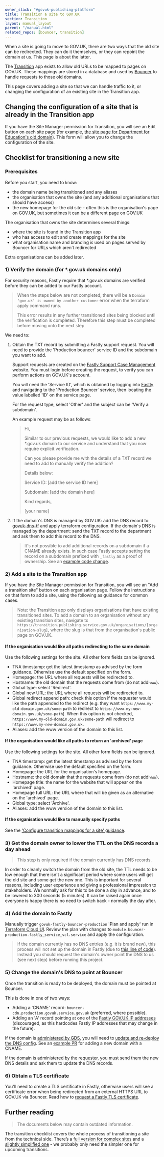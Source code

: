 ```yaml
---
owner_slack: "#govuk-publishing-platform"
title: Transition a site to GOV.UK
section: Transition
layout: manual_layout
parent: "/manual.html"
related_repos: [bouncer, transition]
---
```


When a site is going to move to GOV.UK, there are two ways that the old site can be redirected. They can do it themselves, or they can repoint the domain at us. This page is about the latter.

The [Transition][] app exists to allow old URLs to be mapped to pages on GOV.UK. These mappings are stored in a database and used by [Bouncer][] to handle requests to those old domains.

This page covers adding a site so that we can handle traffic to it, or changing the configuration of an existing site in the Transition app.

## Changing the configuration of a site that is already in the Transition app

If you have the Site Manager permission for Transition, you will see an Edit button on each site page (for example, [the site page for Department for Education's old domain](https://transition.publishing.service.gov.uk/sites/dfe)). This form will allow you to change the configuration of the site.

## Checklist for transitioning a new site

### Prerequisites

Before you start, you need to know:

- the domain name being transitioned and any aliases
- the organisation that owns the site (and any additional organisations that should have access)
- the new homepage for the old site - often this is the organisation's page on GOV.UK, but sometimes it can be a different page on GOV.UK

The organisation that owns the site determines several things:

- where the site is found in the Transition app
- who has access to edit and create mappings for the site
- what organisation name and branding is used on pages served by Bouncer for URLs which aren't redirected

Extra organisations can be added later.

### 1) Verify the domain (for *.gov.uk domains only)

For security reasons, Fastly require that *.gov.uk domains are verified before they can be added to our Fastly account.

> When the steps below are not completed, there will be a `Domain 'gov.uk' is owned by another customer` error when the terraform apply command runs.
>
> This error results in any further transitioned sites being blocked until the verification is completed. Therefore this step must be completed before moving onto the next step.

We need to:

1. Obtain the TXT record by submitting a Fastly support request. You will need to provide the 'Production bouncer' service ID and the subdomain you want to add.

    Support requests are created on the [Fastly Support Case Management](https://support.fastly.com/s/case-management) website. You must login before creating the request, to verify you can perform actions on GOV.UK's account.

    You will need the 'Service ID', which is obtained by logging into [Fastly](https://manage.fastly.com/home) and navigating to the 'Production Bouncer' service, then locating the value labelled 'ID' on the service page.

    For the request type, select 'Other' and the subject can be 'Verify a subdomain'.

    An example request may be as follows:

    > Hi,
    >
    > Similar to our previous requests, we would like to add a new *.gov.uk domain to our service and understand that you now require explicit verification.
    >
    > Can you please provide me with the details of a TXT record we need to add to manually verify the addition?
    >
    > Details below:
    >
    > Service ID: [add the service ID here]
    >
    > Subdomain: [add the domain here]
    >
    > Kind regards,
    >
    > [your name]

1. If the domain's DNS is managed by GOV.UK: add the DNS record to [govuk-dns-tf](https://github.com/alphagov/govuk-dns-tf) and apply terraform configuration. If the domain's DNS is managed by the department: send the TXT record to the department and ask them to add this record to the DNS.

   > It's not possible to add additional records on a subdomain if a CNAME already exists. In such case Fastly accepts setting the record on a subdomain prefixed with `_fastly` as a proof of ownership. See an [example code change][code change].

### 2) Add a site to the Transition app

If you have the Site Manager permission for Transition, you will see an "Add a transition site" button on each organisation page. Follow the instructions on that form to add a site, using the following as guidance for common cases.

> Note: the Transition app only displays organisations that have existing transitioned sites. To add a domain to an organisation without any existing transition sites, navigate to `https://transition.publishing.service.gov.uk/organisations/[organisation-slug]`, where the slug is that from the organisation's public page on GOV.UK.

#### If the organisation would like all paths redirecting to the same domain

Use the following settings for the site. All other form fields can be ignored.

- TNA timestamp: get the latest timestamp as advised by the form guidance. Otherwise use the default specified on the form.
- Homepage: the URL where all requests will be redirected to.
- Hostname: the old domain that the requests come from (do not add `www`).
- Global type: select 'Redirect'.
- Global new URL: the URL where all requests will be redirected to.
- Global redirect append path: check this option if the requester would like the path appended to the redirect (e.g. they want `https://www.my-old-domain.gov.uk/some-path` to redirect to `https://www.my-new-domain.gov.uk/some-path`). When this option is not checked, `https://www.my-old-domain.gov.uk/some-path` will redirect to `https://www.my-new-domain.gov.uk`.
- Aliases: add the www version of the domain to this list.

#### If the organisation would like all paths to return an 'archived' page

Use the following settings for the site. All other form fields can be ignored.

- TNA timestamp: get the latest timestamp as advised by the form guidance. Otherwise use the default specified on the form.
- Homepage: the URL for the organisation's homepage.
- Hostname: the old domain that the requests come from (do not add `www`).
- Homepage title: the name for the website that will appear on the 'archived' page.
- Homepage full URL: the URL where that will be given as an alternative on the 'archived' page.
- Global type: select 'Archive'.
- Aliases: add the www version of the domain to this list.

#### If the organisation would like to manually specify paths

See the ['Configure transition mappings for a site' guidance](/manual/configure-transition-mappings.html).

### 3) Get the domain owner to lower the TTL on the DNS records a day ahead

> This step is only required if the domain currently has DNS records.

In order to cleanly switch the domain from the old site, the TTL needs to be low enough that there isn't a significant period where some users will get the old site and some get the new one. This is important for several reasons, including user experience and giving a professional impression to stakeholders. We normally ask for this to be done a day in advance, and to be lowered to 300 seconds (5 minutes). It can be raised again once everyone is happy there is no need to switch back - normally the day after.

### 4) Add the domain to Fastly

Manually trigger `govuk-fastly-bouncer-production` 'Plan and apply' run in [Terraform Cloud UI](https://app.terraform.io/app/govuk/workspaces/govuk-fastly-bouncer-production/runs). Review the plan with changes to `module.bouncer-production.fastly_service_vcl.service` and apply the configuration.

> If the domain currently has no DNS entries (e.g. it is brand new), this process will not set up the domain in Fastly (due to [this line of code](https://github.com/alphagov/transition/blob/8a532735ce8e61731986fd580a5d6ca1552e095f/app/controllers/hosts_controller.rb#L3C14-L3C49)). Instead you should request the domain's owner point the DNS to us (see next step) before running this project.

### 5) Change the domain's DNS to point at Bouncer

Once the transition is ready to be deployed, the domain must be pointed at Bouncer.

This is done in one of two ways:

- Adding a 'CNAME' record: `bouncer-cdn.production.govuk.service.gov.uk` (preferred, where possible).
- Adding an 'A' record pointing at one of the [Fastly GOV.UK IP addresses](https://github.com/alphagov/transition/blob/016c3d30e190c41eaa912ed554384a49f3418a91/app/models/host.rb#L22) (discouraged, as this hardcodes Fastly IP addresses that may change in the future).

If the domain is [administered by GDS](https://github.com/alphagov/govuk-dns-tf/tree/main/zones), you will need to [update and re-deploy the DNS config](/manual/dns.html#dns-for-the-publishingservicegovuk-domain). See an [example PR](https://github.com/alphagov/govuk-dns-tf/pull/405/files) for adding a new domain with a CNAME.

If the domain is administered by the requester, you must send them the new DNS details and ask them to update the DNS records.

### 6) Obtain a TLS certificate

You'll need to create a TLS certificate in Fastly, otherwise users will see a certificate error when being redirected from an external HTTPS URL to GOV.UK via Bouncer. Read how to [request a Fastly TLS certificate][].

## Further reading

> The documents below may contain outdated information.

The transition checklist covers the whole process of transitioning a site from the technical side. There’s a [full version for complex sites](https://docs.google.com/document/d/1SiBwYtV_d_D9pPcqzpqvRWs0kscUtB7yqxN8Ub_uRSA/edit) and a [slightly simplified one](https://docs.google.com/document/d/1gIJBUuPaZqtYsrgwqMBSrU4lpr2e93tuhQcgylnSHb4/edit) - we probably only need the simpler one for upcoming transitions.

[Transition]: /repos/transition.html
[Bouncer]: /repos/bouncer.html
[request a Fastly TLS certificate]: /manual/request-fastly-tls-certificate.html
[code change]: https://github.com/alphagov/govuk-dns-tf/compare/0cf283b6...18471c36
